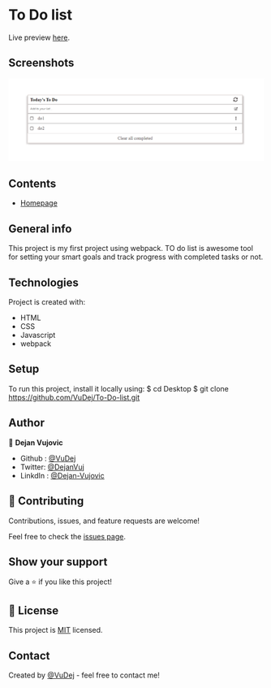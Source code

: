 # To Do list

Live preview [here](https://vudej.github.io/To-Do-list/dist/). 

## Screenshots
![Example screenshot](img/screenshot.PNG)

## Contents
* [Homepage](#homepage)

## General info
This project is my first project using webpack.
TO do list is awesome tool for setting your smart goals and track progress with completed tasks or not.
	
## Technologies
Project is created with:
* HTML
* CSS
* Javascript
* webpack

	
## Setup
To run this project, install it locally using:
$ cd Desktop
$ git clone https://github.com/VuDej/To-Do-list.git

## Author

👤 **Dejan Vujovic**

- Github : [@VuDej](https://github.com/VuDej)
- Twitter: [@DejanVuj](https://twitter.com/DejanVuj)
- LinkdIn : [@Dejan-Vujovic](https://www.linkedin.com/in/dejan-vujovic-5a0672225/)


## 🤝 Contributing

Contributions, issues, and feature requests are welcome!

Feel free to check the [issues page](https://github.com/VuDej/To-Do-list/issues/2).

## Show your support

Give a ⭐️ if you like this project!

## 📝 License

This project is [MIT](LICENSE) licensed.

## Contact
Created by [@VuDej](https://github.com/VuDej) - feel free to contact me!

